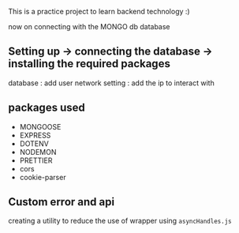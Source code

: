This is a practice project to learn backend technology :)

now on connecting with the MONGO db database


## Setting up -> connecting the database -> installing the required packages

database : add user 
network setting : add the ip to interact with 

## packages used
- MONGOOSE 
- EXPRESS 
- DOTENV
- NODEMON
- PRETTIER
- cors 
- cookie-parser
## Custom error and api
creating a utility to reduce the use of wrapper using `asyncHandles.js`

